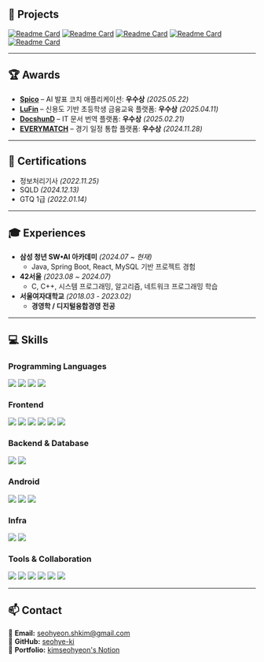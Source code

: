 
## **🚀 Projects**  

[![Readme Card](https://github-readme-stats.vercel.app/api/pin/?username=YoungdanNoh&repo=Spico&show_owner=true)](https://github.com/YoungdanNoh/Spico)
[![Readme Card](https://github-readme-stats.vercel.app/api/pin/?username=seohye-ki&repo=LuFin&show_owner=true)](https://github.com/seohye-ki/LuFin)
[![Readme Card](https://github-readme-stats.vercel.app/api/pin/?username=NekoShoot&repo=DOCSHUND&show_owner=true)](https://github.com/NekoShoot/DOCSHUND)
[![Readme Card](https://github-readme-stats.vercel.app/api/pin/?username=seohye-ki&repo=EVERY-MATCH&show_owner=true)](https://github.com/seohye-ki/EVERY-MATCH)
[![Readme Card](https://github-readme-stats.vercel.app/api/pin/?username=seohye-ki&repo=42SEOUL&show_owner=true)](https://github.com/seohye-ki/42SEOUL)

---

## **🏆 Awards**

* [**Spico**](https://github.com/YoungdanNoh/Spico) – AI 발표 코치 애플리케이션: **우수상** *(2025.05.22)*
* [**LuFin**](https://github.com/seohye-ki/LuFin) – 신용도 기반 초등학생 금융교육 플랫폼: **우수상** *(2025.04.11)*
* [**DocshunD**](https://github.com/NekoShoot/DOCSHUND) – IT 문서 번역 플랫폼: **우수상** *(2025.02.21)*
* [**EVERYMATCH**](https://github.com/seohye-ki/EVERY-MATCH) – 경기 일정 통합 플랫폼: **우수상** *(2024.11.28)*

---

## **📜 Certifications**  

- 정보처리기사 *(2022.11.25)*  
- SQLD *(2024.12.13)*  
- GTQ 1급 *(2022.01.14)*  

---

## **🎓 Experiences**  

- **삼성 청년 SW•AI 아카데미** *(2024.07 ~ 현재)*  
  - Java, Spring Boot, React, MySQL 기반 프로젝트 경험  
- **42서울** *(2023.08 ~ 2024.07)*  
  - C, C++, 시스템 프로그래밍, 알고리즘, 네트워크 프로그래밍 학습  
- **서울여자대학교** *(2018.03 - 2023.02)*  
  - **경영학 / 디지털융합경영 전공**  

---

## 💻 Skills

### Programming Languages
<div align="left">
  <img src="https://img.shields.io/badge/Java-007396?style=for-the-badge&logo=java&logoColor=white" />
  <img src="https://img.shields.io/badge/C-00599C?style=for-the-badge&logo=c&logoColor=white" />
  <img src="https://img.shields.io/badge/C++-00599C?style=for-the-badge&logo=c%2B%2B&logoColor=white" />
  <img src="https://img.shields.io/badge/Kotlin-7F52FF?style=for-the-badge&logo=kotlin&logoColor=white" />
</div>

### Frontend
<div align="left">
  <img src="https://img.shields.io/badge/React-61DAFB?style=for-the-badge&logo=react&logoColor=black" />
  <img src="https://img.shields.io/badge/Vue.js-4FC08D?style=for-the-badge&logo=vue.js&logoColor=white" />
  <img src="https://img.shields.io/badge/TailwindCSS-06B6D4?style=for-the-badge&logo=tailwindcss&logoColor=white" />
  <img src="https://img.shields.io/badge/Vite-646CFF?style=for-the-badge&logo=vite&logoColor=white" />
  <img src="https://img.shields.io/badge/Zustand-000000?style=for-the-badge&logo=zustand&logoColor=white" />
  <img src="https://img.shields.io/badge/Axios-5A29E4?style=for-the-badge&logo=axios&logoColor=white" />
</div>

### Backend & Database
<div align="left">
  <img src="https://img.shields.io/badge/Spring_Boot-6DB33F?style=for-the-badge&logo=spring-boot&logoColor=white" />
  <img src="https://img.shields.io/badge/MySQL-4479A1?style=for-the-badge&logo=mysql&logoColor=white" />
</div>

### Android
<div align="left">
  <img src="https://img.shields.io/badge/Android-3DDC84?style=for-the-badge&logo=android&logoColor=white" />
  <img src="https://img.shields.io/badge/Android_Studio-3DDC84?style=for-the-badge&logo=android-studio&logoColor=white" />
  <img src="https://img.shields.io/badge/Jetpack_Compose-4285F4?style=for-the-badge&logo=android&logoColor=white" />
</div>

### Infra
<div align="left">
  <img src="https://img.shields.io/badge/Jenkins-D24939?style=for-the-badge&logo=jenkins&logoColor=white" />
  <img src="https://img.shields.io/badge/Docker-2496ED?style=for-the-badge&logo=docker&logoColor=white" />
</div>

### Tools & Collaboration
<div align="left">
  <img src="https://img.shields.io/badge/Postman-FF6C37?style=for-the-badge&logo=postman&logoColor=white" />
  <img src="https://img.shields.io/badge/Git-F05032?style=for-the-badge&logo=git&logoColor=white" />
  <img src="https://img.shields.io/badge/Figma-F24E1E?style=for-the-badge&logo=figma&logoColor=white" />
  <img src="https://img.shields.io/badge/Notion-000000?style=for-the-badge&logo=notion&logoColor=white" />
  <img src="https://img.shields.io/badge/Jira-0052CC?style=for-the-badge&logo=jira&logoColor=white" />
  <img src="https://img.shields.io/badge/Photoshop-31A8FF?style=for-the-badge&logo=photoshop&logoColor=white" />
</div>

---

## **📫 Contact**  

📧 **Email:** [seohyeon.shkim@gmail.com](mailto:seohyeon.shkim@gmail.com)  
🐙 **GitHub:** [seohye-ki](https://github.com/seohye-ki)  
🎨 **Portfolio:** [kimseohyeon's Notion](https://twisty-ballcap-925.notion.site/1ff69440b11d806a8b42c83ec5b47b6f)

